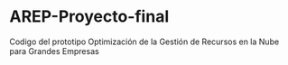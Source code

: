 # AREP-Proyecto-final
Codigo del prototipo Optimización de la Gestión de Recursos en la Nube para Grandes Empresas
